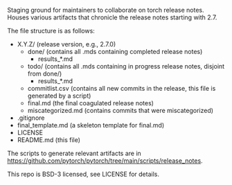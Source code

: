 Staging ground for maintainers to collaborate on torch release notes. Houses various artifacts that chronicle the release notes starting with 2.7.

The file structure is as follows:
- X.Y.Z/   (release version, e.g., 2.7.0)
  - done/  (contains all .mds containing completed release notes)
    - results_*.md
  - todo/  (contains all .mds containing in progress release notes, disjoint from done/)
    - results_*.md
  - commitlist.csv   (contains all new commits in the release, this file is generated by a script)
  - final.md   (the final coagulated release notes)
  - miscategorized.md   (contains commits that were miscategorized)
- .gitignore
- final_template.md   (a skeleton template for final.md)
- LICENSE
- README.md   (this file)

The scripts to generate relevant artifacts are in https://github.com/pytorch/pytorch/tree/main/scripts/release_notes.

This repo is BSD-3 licensed, see LICENSE for details.
